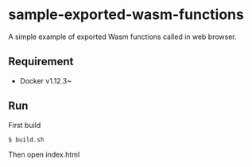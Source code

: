 # sample-exported-wasm-functions

A simple example of exported Wasm functions called in web browser.

## Requirement

- Docker v1.12.3~

## Run

First build

```sh
$ build.sh
```

Then open index.html